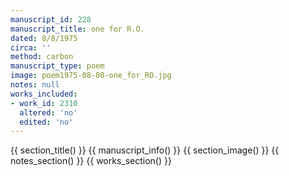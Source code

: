 ```yaml
---
manuscript_id: 228
manuscript_title: one for R.O.
dated: 8/8/1975
circa: ''
method: carbon
manuscript_type: poem
image: poem1975-08-08-one_for_RO.jpg
notes: null
works_included:
- work_id: 2310
  altered: 'no'
  edited: 'no'
---
```


{{ section_title() }}
{{ manuscript_info() }}
{{ section_image() }}
{{ notes_section() }}
{{ works_section() }}
